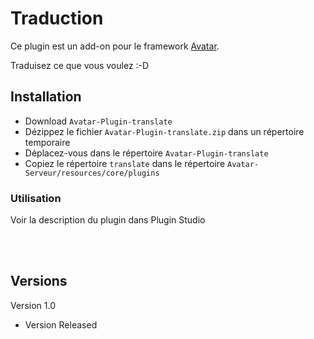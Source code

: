 # Traduction


Ce plugin est un add-on pour le framework [Avatar](https://github.com/Spikharpax/Avatar-Serveur-3.0).

Traduisez ce que vous voulez :-D

## Installation
- Download `Avatar-Plugin-translate`
- Dézippez le fichier `Avatar-Plugin-translate.zip` dans un répertoire temporaire
- Déplacez-vous dans le répertoire `Avatar-Plugin-translate`
- Copiez le répertoire `translate` dans le répertoire `Avatar-Serveur/resources/core/plugins`


### Utilisation

Voir la description du plugin dans Plugin Studio

<BR><BR>
 
## Versions
Version 1.0 
- Version Released
